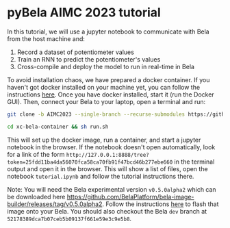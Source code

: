 # pyBela AIMC 2023 tutorial

In this tutorial, we will use a jupyter notebook to communicate with Bela from the host machine and:

1. Record a dataset of potentiometer values
2. Train an RNN to predict the potentiometer's values
3. Cross-compile and deploy the model to run in real-time in Bela

To avoid installation chaos, we have prepared a docker container. If you haven't got docker installed on your machine yet, you can follow the instructions [here](https://docs.docker.com/engine/install/). Once you have docker installed, start it (run the Docker GUI). Then, connect your Bela to your laptop, open a terminal and run:

```bash
git clone -b AIMC2023 --single-branch --recurse-submodules https://github.com/pelinski/xc-bela-container
```

```bash
cd xc-bela-container && sh run.sh
```

This will set up the docker image, run a container, and start a jupyter notebook in the browser. If the notebook doesn't open automatically, look for a link of the form `http://127.0.0.1:8888/tree?token=25fdd11ba4da56070fca58ca70fb91f47bcd46b277ebe660` in the terminal output and open it in the browser. This will show a list of files, open the notebook `tutorial.ipynb` and follow the tutorial instructions there.

Note: You will need the Bela experimental version `v0.5.0alpha2` which can be downloaded here https://github.com/BelaPlatform/bela-image-builder/releases/tag/v0.5.0alpha2. Follow the instructions [here](https://learn.bela.io/using-bela/bela-techniques/managing-your-sd-card/#flash-an-sd-card-using-balena-etcher) to flash that image onto your Bela. You should also checkout the Bela `dev` branch at `52178389dca7b07ceb5b09137f661e59e3c9e5b8`.
